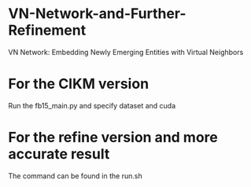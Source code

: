 # VN-Network-and-Further-Refinement
VN Network: Embedding Newly Emerging Entities with Virtual Neighbors

# For the CIKM version
Run the fb15_main.py and specify dataset and cuda

# For the refine version and more accurate result
The command can be found in the run.sh

